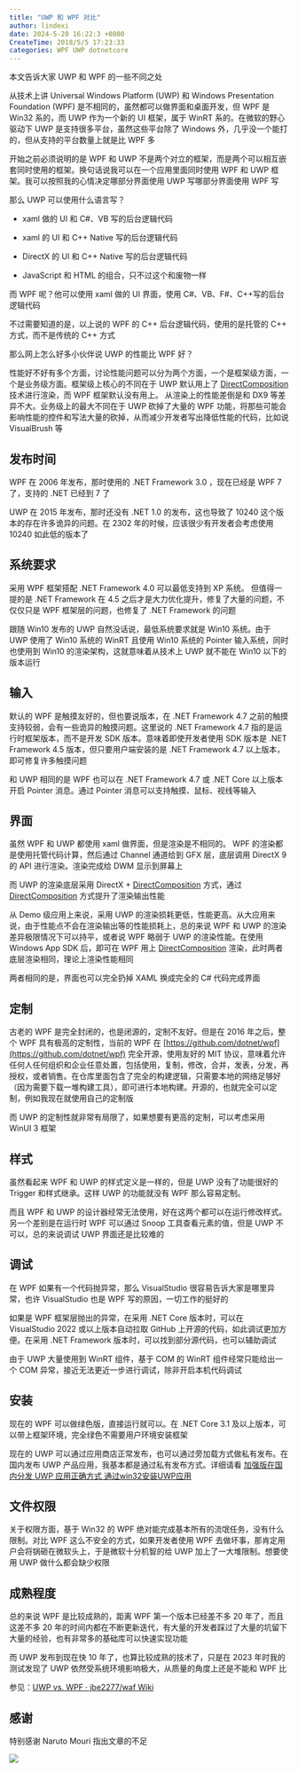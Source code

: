 ```yaml
---
title: "UWP 和 WPF 对比"
author: lindexi
date: 2024-5-20 16:22:3 +0800
CreateTime: 2018/5/5 17:23:33
categories: WPF UWP dotnetcore
---
```


本文告诉大家 UWP 和 WPF 的一些不同之处

<!--more-->


<!-- CreateTime:2018/5/5 17:23:33 -->

<!-- csdn -->

<!-- 标签：wpf,uwp,dotnetcore -->

从技术上讲 Universal Windows Platform (UWP) 和 Windows Presentation Foundation (WPF) 是不相同的，虽然都可以做界面和桌面开发，但 WPF 是 Win32 系的，而 UWP 作为一个新的 UI 框架，属于 WinRT 系的。在微软的野心驱动下 UWP 是支持很多平台，虽然这些平台除了 Windows 外，几乎没一个能打的，但从支持的平台数量上就是比 WPF 多

开始之前必须说明的是 WPF 和 UWP 不是两个对立的框架，而是两个可以相互嵌套同时使用的框架。换句话说我可以在一个应用里面同时使用 WPF 和 UWP 框架。我可以按照我的心情决定哪部分界面使用 UWP 写哪部分界面使用 WPF 写

那么 UWP 可以使用什么语言写？

- xaml 做的 UI 和 C#、VB 写的后台逻辑代码

- xaml 的 UI 和 C++ Native 写的后台逻辑代码

- DirectX 的 UI 和 C++ Native 写的后台逻辑代码

- JavaScript 和 HTML 的组合，只不过这个和废物一样

而 WPF 呢？他可以使用 xaml 做的 UI 界面，使用 C#、VB、F#、C++写的后台逻辑代码

不过需要知道的是，以上说的 WPF 的 C++ 后台逻辑代码，使用的是托管的 C++ 方式，而不是传统的 C++ 方式

那么网上怎么好多小伙伴说 UWP 的性能比 WPF 好？

性能好不好有多个方面，讨论性能问题可以分为两个方面，一个是框架级方面，一个是业务级方面。框架级上核心的不同在于 UWP 默认用上了 [DirectComposition](https://msdn.microsoft.com/zh-cn/library/windows/desktop/hh437376.aspx ) 技术进行渲染，而 WPF 框架默认没有用上。 从渲染上的性能差倒是和 DX9 等差异不大。业务级上的最大不同在于 UWP 砍掉了大量的 WPF 功能，将那些可能会影响性能的控件和写法大量的砍掉，从而减少开发者写出降低性能的代码，比如说 VisualBrush 等

<!-- 因为 UWP 的渲染使用的是 [DirectComposition](https://msdn.microsoft.com/zh-cn/library/windows/desktop/hh437376.aspx ) 而 WPF 使用的 [Desktop Window Manager](https://msdn.microsoft.com/en-us/library/windows/desktop/aa969540(v=vs.85).aspx )，请不要在这里和我说 WPF 使用的 DX9 。 -->

<!-- 虽然 WPF 渲染是通过 Dx9 但是最后显示出来是需要 DWM ，所以上面这样说。

之外，UWP 使用 dot net core 编译出来的是 Native 本地代码，WPF 使用 dot net Framework 编译出来是 IL 代码，需要知道 编译出来 Native 代码的性能是 80% C++非托管。所以代码运行会快很多。

这时不要说 IL 可以针对每个 CPU 做优化，因为 dot net core 编译的代码就是对不同的 CPU 做优化。如果还需要对特殊CPU做优化，我还没找到。 -->

## 发布时间

WPF 在 2006 年发布，那时使用的 .NET Framework 3.0 ，现在已经是 WPF 7 了，支持的 .NET 已经到 7 了

UWP 在 2015 年发布，那时还没有 .NET 1.0 的发布，这也导致了 10240 这个版本的存在许多诡异的问题。在 2302 年的时候，应该很少有开发者会考虑使用 10240 如此低的版本了

<!-- 所以垃圾微软的 UWP 有兼容问题，如果选择最低平台，千万不要 10240 这个版本的 api 很多后来系统没有提供的，这是兼容的问题。很多之前的没有公布的 api 已经去掉，很多以前的api已经被标记过时了。 -->

## 系统要求

采用 WPF 框架搭配 .NET Framework 4.0 可以最低支持到 XP 系统。 但值得一提的是 .NET Framework 在 4.5 之后才是大力优化提升，修复了大量的问题，不仅仅只是 WPF 框架层的问题，也修复了 .NET Framework 的问题

跟随 Win10 发布的 UWP 自然没话说，最低系统要求就是 Win10 系统。由于 UWP 使用了 Win10 系统的 WinRT 且使用 Win10 系统的 Pointer 输入系统，同时也使用到 Win10 的渲染架构，这就意味着从技术上 UWP 就不能在 Win10 以下的版本运行

<!-- 因为 WPF 发布的时候还没有 Win7 所以 WPF 是支持 xp 的。但是如果需要支持 xp 就需要使用不大于 .net Framework 4.0 的版本，如果比 4.0 大就无法支持 xp 啦。

需要知道，在 4.5之后 WPF 才修复很多 bug ，提升性能，能不支持 xp 就不要支持 xp。

UWP 发布的时候，因为使用的是 WinRT ，虽然底层和 WPF 一样使用的是 COM 但是添加了很多以前系统不支持的特性。微软为了减少开发或者基于某些考虑，于是UWP不支持以前系统，最低是 win10. -->

<!-- ## 平台

虽然 WPF 很厉害，但是发布的时候几乎没有人知道多平台，所以 WPF 只能支持桌面和 windows 平板。但是现在有 [Avalonia](https://github.com/avaloniaUI/Avalonia) 和 [Xamarin WPF](https://docs.microsoft.com/en-us/xamarin/xamarin-forms/platform/wpf )，这两个都是可以支持很多平台，如 mac 和 Linux ，需要说的是，我一个在开发 Xamarin 的小伙伴说，WPF 是一个恐怖的工程，他不觉得很快就可以把Xamarin WPF放在实际项目。

但是 [Avalonia](https://github.com/avaloniaUI/Avalonia) 只要可以注入渲染就可以使用，输入部分做很少修改就可以在很多平台跑，虽然几个小伙伴告诉我他的树莓派无法运行 [Avalonia](https://github.com/avaloniaUI/Avalonia) ，不过对于一个开源软件，要修改还是很简单。

对比 WPF ，全平台 UWP 支持PC， Notebook， Tablet， Phone， Xbox， IoT， Surface Hub，需要说的最后一个大家不用支持，因为说了10年还没有卖。但是 UWP 支持的都是 微软的系统，对于 Mac 和 Linux 暂时是无法支持的。如果开发的客户需要使用 Mac 和 Linux ，自己不想开发多个代码就不可以选择 UWP 。

但是如果需要性能和支持好的触摸，建议选择 UWP ，不过 UWP 的坑还是好多。 -->

## 输入

默认的 WPF 是触摸友好的，但也要说版本，在 .NET Framework 4.7 之前的触摸支持较弱，会有一些诡异的触摸问题。这里说的 .NET Framework 4.7 指的是运行时框架版本，而不是开发 SDK 版本。意味着即使开发者使用 SDK 版本是 .NET Framework 4.5 版本，但只要用户端安装的是 .NET Framework 4.7 以上版本，即可修复许多触摸问题

和 UWP 相同的是 WPF 也可以在 .NET Framework 4.7 或 .NET Core 以上版本开启 Pointer 消息。通过 Pointer 消息可以支持触摸、鼠标、视线等输入

<!-- 虽然微软说 WPF 是支持触摸的，但是在 4.7 之前的触摸是很差的。所以 WPF 支持鼠标键盘。

但是 UWP 是支持触摸的，鼠标、键盘。

对于 触摸的支持，uwp 是做的很好的，不仅支持了 4.7.1 的指针消息而且还内部支持很多手势。

对于AR的输入，uwp也是支持的。 -->

## 界面

虽然 WPF 和 UWP 都使用 xaml 做界面，但是渲染是不相同的。 WPF 的渲染都是使用托管代码计算，然后通过 Channel 通道给到 GFX 层，底层调用 DirectX 9 的 API 进行渲染。渲染完成给 DWM 显示到屏幕上

而 UWP 的渲染底层采用 DirectX + [DirectComposition](https://msdn.microsoft.com/zh-cn/library/windows/desktop/hh437376.aspx ) 方式，通过 [DirectComposition](https://msdn.microsoft.com/zh-cn/library/windows/desktop/hh437376.aspx ) 方式提升了渲染输出性能

从 Demo 级应用上来说，采用 UWP 的渲染损耗更低，性能更高。从大应用来说，由于性能点不会在渲染输出等的性能损耗上，总的来说 WPF 和 UWP 的渲染差异极限情况下可以持平，或者说 WPF 略弱于 UWP 的渲染性能。在使用 Windows App SDK 后，即可在 WPF 用上 [DirectComposition](https://msdn.microsoft.com/zh-cn/library/windows/desktop/hh437376.aspx ) 渲染，此时两者底层渲染相同，理论上渲染性能相同

两者相同的是，界面也可以完全扔掉 XAML 换成完全的 C# 代码完成界面

<!-- 。但是 WPF 没有使用 DirectX 9 的性能，所以渲染是比较慢的。听说 WPF 可以使用 dx11 dx12都是使用优化级别是 fl9 。 -->

<!-- 我尝试使用 WriteableBitmap 渲染，结果性能比 WPF 渲染快。 其实纯是当时写博客那会我的技术还不足 -->

<!-- 但是 UWP 的渲染很快，因为他使用[DirectComposition](https://msdn.microsoft.com/zh-cn/library/windows/desktop/hh437376.aspx )直接渲染，使用 DX11 渲染。DirectComposition 是通过集成 DWM 渲染的。组合的图形和动画通过 DirectComposition 构建然后传到 DWM 渲染到屏幕。所以使用 DirectComposition 不需要特殊的渲染框架。而且渲染的代码都是编译本地，比较多使用 DX11 ，但是对于很多硬件都支持 dx12 。

那么 DWM 的作用是什么，实际上从[博客](https://msdn.microsoft.com/magazine/dn745861 )可以看到 DWM 实际作用 Windows 组合引擎或合成程序，需要每个窗口把显示的内容给屏外表面或缓冲区，缓冲区是系统给每个顶层窗口分配的，所有的 GDI、D3D、D2D 到先渲染到这里。然后 DWM 决定如何显示，是组合窗口还是做特效，最后再把缓存放到显卡。

这个说法也是不全对的

参见：[Why use DirectComposition? (Windows)](https://msdn.microsoft.com/en-us/library/windows/desktop/hh449195(v=vs.85).aspx ) -->

## 定制

古老的 WPF 是完全封闭的，也是闭源的，定制不友好。但是在 2016 年之后，整个 WPF 具有极高的定制性，当前的 WPF 在 [https://github.com/dotnet/wpf](https://github.com/dotnet/wpf) 完全开源，使用友好的 MIT 协议，意味着允许任何人任何组织和企业任意处置，包括使用，复制，修改，合并，发表，分发，再授权，或者销售。在仓库里面包含了完全的构建逻辑，只需要本地的网络足够好（因为需要下载一堆构建工具），即可进行本地构建。开源的，也就完全可以定制，例如我现在就使用自己的定制版

而 UWP 的定制性就非常有局限了，如果想要有更高的定制，可以考虑采用 WinUI 3 框架

<!-- 虽然开始的 WPF 定制不好，但是现在的 WPF 定制是很好的，可以使用 Host 加入其他的程序，可以使用 dx 加入。如何在 WPF 使用 dx 是相对比较难的，但是可以使用 SharpDx 和 SharpGL 使用 dx 和 opg。

但是 UWP 的定制虽然像 UWP 但是限制很多，一个就是他的源代码看不到，其他的就是很多功能无法使用，如 Adorner 和继承属性。 -->

## 样式

虽然看起来 WPF 和 UWP 的样式定义是一样的，但是 UWP 没有了功能很好的 Trigger 和样式继承。这样 UWP 的功能就没有 WPF 那么容易定制。

而且 WPF 和 UWP 的设计器经常无法使用，好在这两个都可以在运行修改样式。另一个差别是在运行时 WPF 可以通过 Snoop 工具查看元素的值，但是 UWP 不可以，总的来说调试 UWP 界面还是比较难的

## 调试

在 WPF 如果有一个代码抛异常，那么 VisualStudio 很容易告诉大家是哪里异常，也许 VisualStudio 也是 WPF 写的原因，一切工作的挺好的

如果是 WPF 框架层抛出的异常，在采用 .NET Core 版本时，可以在 VisualStudio 2022 或以上版本自动拉取 GitHub 上开源的代码，如此调试更加方便。在采用 .NET Framework 版本时，可以找到部分源代码，也可以辅助调试

由于 UWP 大量使用到 WinRT 组件，基于 COM 的 WinRT 组件经常只能给出一个 COM 异常，接近无法更近一步进行调试，除非开启本机代码调试

<!-- 。但是如果 dot net core 抛异常，那么 VisualStudio 很难告诉但是哪里异常，不过 UWP 是 dot net core 写的，所以 UWP 的异常很难知道是哪里异常，特别是界面异常，经常告诉大家出现一个未知的异常。 -->

<!-- 对比 WPF，现在的微软开放了部分 dot net framework 的源代码，在 WPF ，即使没有源代码，自己反编译也可以看到。但是在 UWP ，没有源代码，而且难以反编译，如果遇到坑都不知道是不是微软的代码写的。 -->

<!-- 需要说的是 UWP 用的 dot net core 是开放源代码的，如果大家想读代码可以在 github 搜索 dot net core 就可以下载。 -->

## 安装

现在的 WPF 可以做绿色版，直接运行就可以。在 .NET Core 3.1 及以上版本，可以带上框架环境，完全绿色不需要用户环境安装框架

现在的 UWP 可以通过应用商店正常发布，也可以通过旁加载方式做私有发布。在国内发布 UWP 产品应用，我基本都是通过私有发布方式。详细请看 [加强版在国内分发 UWP 应用正确方式 通过win32安装UWP应用](https://blog.lindexi.com/post/%E5%8A%A0%E5%BC%BA%E7%89%88%E5%9C%A8%E5%9B%BD%E5%86%85%E5%88%86%E5%8F%91-UWP-%E5%BA%94%E7%94%A8%E6%AD%A3%E7%A1%AE%E6%96%B9%E5%BC%8F-%E9%80%9A%E8%BF%87win32%E5%AE%89%E8%A3%85UWP%E5%BA%94%E7%94%A8.html )

<!-- 但是 dot net core可以带所有的环境，所以 UWP 安装不需要要求用户有 .net Framework 环境，不过 UWP 只能通过应用商店和开发者方式安装。

很多小伙伴还不会安装 UWP 程序，虽然双击就可以安装。

虽然 UWP 不需要 .net framework 环境，但是他需要 win10 ，现在很多用户的电脑都是 win7 所以暂时很难直接告诉大家使用 UWP ，很多人无法安装。 -->

## 文件权限

关于权限方面，基于 Win32 的 WPF 绝对能完成基本所有的流氓任务，没有什么限制。对比 WPF 这么不安全的方式，如果开发者使用 WPF 去做坏事，那肯定用户会将锅砸在微软头上，于是微软十分机智的给 UWP 加上了一大堆限制。想要使用 UWP 做什么都会缺少权限

<!-- 在 WPF 几乎所有文件都能使用，如果发现有文件没权限，那么可以通过申请的方式拿到。对比 WPF 这么不安全，因为可能有开发者删掉了重要的文件，微软提出了安全的代码，所有的不是应用内的文件都需要用户申请才可以。 -->

## 成熟程度

总的来说 WPF 是比较成熟的，距离 WPF 第一个版本已经差不多 20 年了，而且这差不多 20 年的时间内都在不断更新迭代，有大量的开发者踩过了大量的坑留下大量的经验，也有非常多的基础库可以快速实现功能

<!-- 现在已经有 10 多年，有很多库，而且遇到的问题基本都有人遇到。

对于 UWP ，是比较不成熟，很多功能没有。 -->

而 UWP 发布到现在快 10 年了，也算比较成熟的技术了，只是在 2023 年时我的测试发现了 UWP 依然受系统环境影响极大，从质量的角度上还是不能和 WPF 比

参见：[UWP vs. WPF · jbe2277/waf Wiki](https://github.com/jbe2277/waf/wiki/UWP-vs.-WPF )

## 感谢

特别感谢 Naruto Mouri 指出文章的不足

![](https://i.loli.net/2018/04/08/5ac9fff835cfe.jpg)


